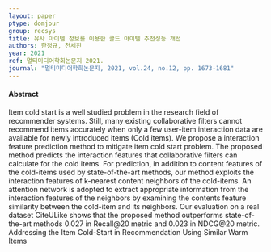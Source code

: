 ```yaml
---
layout: paper
ptype: domjour
group: recsys
title: 유사 아이템 정보를 이용한 콜드 아이템 추천성능 개선
authors: 한정규, 천세진
year: 2021
ref: 멀티미디어학회논문지 2021.
journal: "멀티미디어학회논문지, 2021, vol.24, no.12, pp. 1673-1681"
---
```


<h4><span class="badge badge-info">Abstract</span></h4>
Item cold start is a well studied problem in the research field of recommender systems. Still, many existing collaborative filters cannot recommend items accurately when only a few user-item interaction data are available for newly introduced items (Cold items). We propose a interaction feature prediction method to mitigate item cold start problem. The proposed method predicts the interaction features that collaborative filters can calculate for the cold items. For prediction, in addition to content features of the cold-items used by state-of-the-art methods, our method exploits the interaction features of k-nearest content neighbors of the cold-items. An attention network is adopted to extract appropriate information from the interaction features of the neighbors by examining the contents feature similarity between the cold-item and its neighbors. Our evaluation on a real dataset CiteULike shows that the proposed method outperforms state-of-the-art methods 0.027 in Recall@20 metric and 0.023 in NDCG@20 metric.

<div class="alert alert-warning" role="alert">
  Addressing the Item Cold-Start in Recommendation Using Similar Warm Items
</div>